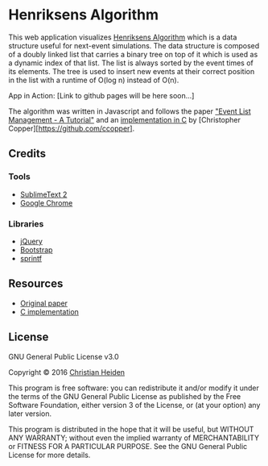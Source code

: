 # Henriksens Algorithm

This web application visualizes [Henriksens Algorithm][henriksen-paper] which is a data structure useful for next-event simulations. The data structure is composed of a doubly linked list that carries a binary tree on top of it which is used as a dynamic index of that list. The list is always sorted by the event times of its elements. The tree is used to insert new events at their correct position in the list with a runtime of O(log n) instead of O(n).

App in Action: [Link to github pages will be here soon...] 

The algorithm was written in Javascript and follows the paper ["Event List Management - A Tutorial"][henriksen-paper] and an [implementation in C][henriksen-c] by [Christopher Copper][https://github.com/ccopper].


## Credits

### Tools
* [SublimeText 2][sublime]
* [Google Chrome][chrome]


### Libraries
* [jQuery][jquery]
* [Bootstrap][bootstrap]
* [sprintf][sprintf]

## Resources
* [Original paper][henriksen-paper]
* [C implementation][henriksen-c]


## License
GNU General Public License v3.0

Copyright &copy; 2016  [Christian Heiden][github]

This program is free software: you can redistribute it and/or modify
it under the terms of the GNU General Public License as published by
the Free Software Foundation, either version 3 of the License, or
(at your option) any later version.

This program is distributed in the hope that it will be useful,
but WITHOUT ANY WARRANTY; without even the implied warranty of
MERCHANTABILITY or FITNESS FOR A PARTICULAR PURPOSE.  See the
GNU General Public License for more details.



[jquery]:http://jquery.com/
[sprintf]:http://www.diveintojavascript.com/projects/javascript-sprintf
[henriksen-c]:https://github.com/ccopper/Henriksen-Algo-C
[henriksen-paper]:http://dl.acm.org/citation.cfm?id=801548
[bootstrap]:http://getbootstrap.com/
[github]:https://github.com/BobMcFry
[sublime]:http://www.sublimetext.com/2
[chrome]:https://www.google.com/chrome/
